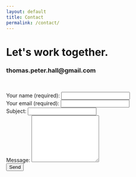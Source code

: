```yaml
---
layout: default
title: Contact
permalink: /contact/
---
```

<div class="row justify-content-center">
  <div class="col-12 col-md-10 col-xl-8">
    <h1 class="headline">Let's work together.</h1>
    <h3>thomas.peter.hall@gmail.com</h3>
  </div>
</div>

<div class="row justify-content-center">
  <p><i class="fa fa-envelope" aria-hidden="true"></i>&emsp;<i class="fa fa-linkedin" aria-hidden="true"></i>&emsp;<i class="fa fa-medium" aria-hidden="true"></i></p>
</div>

<form action="https://formspree.io/thomas.peter.hall@gmail.com" method="POST" class="p-b-5">
  <div class="form-group">
    <label for="name">Your name (required):</label>
    <input type="text" class="form-control" name="name" required>
  </div>
  <div class="form-group">
    <label for="_replyto">Your email (required):</label>
    <input type="email" class="form-control" name="_replyto" required>
  </div>
  <div class="form-group">
    <label for="_subject">Subject:</label>
    <input type="text" class="form-control" name="_subject">
  </div>
  <div class="form-group">
    <label for="_message">Message:</label>
    <textarea rows="8" name="_message" class="form-control"></textarea>
  </div>
  <div class="form-group">
    <input type="submit" value="Send">
  </div>
</form>

